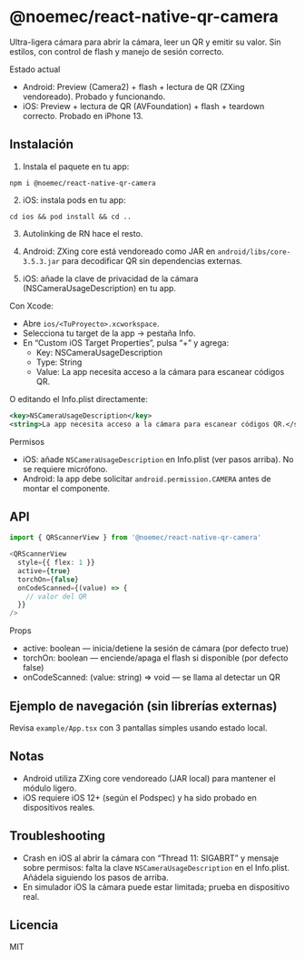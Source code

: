 # @noemec/react-native-qr-camera

Ultra-ligera cámara para abrir la cámara, leer un QR y emitir su valor. Sin estilos, con control de flash y manejo de sesión correcto.

Estado actual
- Android: Preview (Camera2) + flash + lectura de QR (ZXing vendoreado). Probado y funcionando.
- iOS: Preview + lectura de QR (AVFoundation) + flash + teardown correcto. Probado en iPhone 13.

## Instalación

1) Instala el paquete en tu app:
```
npm i @noemec/react-native-qr-camera
```

2) iOS: instala pods en tu app:
```
cd ios && pod install && cd ..
```

3) Autolinking de RN hace el resto.

4) Android: ZXing core está vendoreado como JAR en `android/libs/core-3.5.3.jar` para decodificar QR sin dependencias externas.

5) iOS: añade la clave de privacidad de la cámara (NSCameraUsageDescription) en tu app.

Con Xcode:

- Abre `ios/<TuProyecto>.xcworkspace`.
- Selecciona tu target de la app → pestaña Info.
- En “Custom iOS Target Properties”, pulsa “+” y agrega:
  - Key: NSCameraUsageDescription
  - Type: String
  - Value: La app necesita acceso a la cámara para escanear códigos QR.

O editando el Info.plist directamente:

```xml
<key>NSCameraUsageDescription</key>
<string>La app necesita acceso a la cámara para escanear códigos QR.</string>
```

Permisos
- iOS: añade `NSCameraUsageDescription` en Info.plist (ver pasos arriba). No se requiere micrófono.
- Android: la app debe solicitar `android.permission.CAMERA` antes de montar el componente.

## API
```ts
import { QRScannerView } from '@noemec/react-native-qr-camera'

<QRScannerView
  style={{ flex: 1 }}
  active={true}
  torchOn={false}
  onCodeScanned={(value) => {
    // valor del QR
  }}
/>
```
Props
- active: boolean — inicia/detiene la sesión de cámara (por defecto true)
- torchOn: boolean — enciende/apaga el flash si disponible (por defecto false)
- onCodeScanned: (value: string) => void — se llama al detectar un QR

## Ejemplo de navegación (sin librerías externas)
Revisa `example/App.tsx` con 3 pantallas simples usando estado local.

## Notas
- Android utiliza ZXing core vendoreado (JAR local) para mantener el módulo ligero.
- iOS requiere iOS 12+ (según el Podspec) y ha sido probado en dispositivos reales.

## Troubleshooting

- Crash en iOS al abrir la cámara con “Thread 11: SIGABRT” y mensaje sobre permisos: falta la clave `NSCameraUsageDescription` en el Info.plist. Añádela siguiendo los pasos de arriba.
- En simulador iOS la cámara puede estar limitada; prueba en dispositivo real.

## Licencia
MIT
